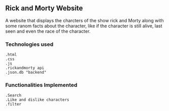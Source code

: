 ## Rick and Morty Website

A website that displays the charcters of the show rick and Morty
along with some ranom facts about the character, like if the 
character is still alive, last seen and even the race of the 
character.

### Technologies used
    .html
    .css
    .js
    .rickandmorty api
    .json.db "backend"

### Functionalities Implemented
    .Search
    .Like and dislike characters
    .filter

